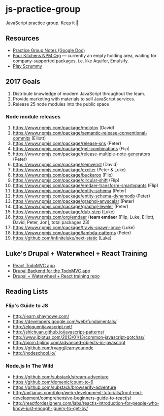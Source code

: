 # js-practice-group
JavaScript practice group. Keep it :100:

## Resources

* [Practice Group Notes (Google Doc)](https://docs.google.com/document/d/1y_kerVcBszdzAzbmO4GUIgpQphPKV66V4yywOKbFz6Y/edit)
* [Four Kitchens NPM Org](https://www.npmjs.com/org/fourkitchens) — currently an empty holding area, waiting for company-supported packages, i.e. like Aquifer, Emulsify. 
* [Play Scrummy](http://www.playscrummy.com/) 

## 2017 Goals

1. Distribute knowledge of modern JavaScript throughout the team.
2. Provide marketing with materials to sell JavaScript services.
3. Release 25 node modules into the public space

### Node module releases
1. https://www.npmjs.com/package/molotov (David)
2. https://www.npmjs.com/package/semantic-release-conventional-commits (Elliott)
3. https://www.npmjs.com/package/release-sns (Peter)
4. https://www.npmjs.com/package/get-combinations (Flip)
5. https://www.npmjs.com/package/release-multiple-note-generators (Peter)
6. https://www.npmjs.com/package/semverist (David)
7. https://www.npmjs.com/package/exciter (Peter & Luke)
7. https://www.npmjs.com/package/buckaroo (Flip)
8. https://www.npmjs.com/package/circular-shift (Flip)
9. https://www.npmjs.com/package/emdaer-transform-smartypants (Flip)
10. https://www.npmjs.com/package/entity-schema (Peter)
11. https://www.npmjs.com/package/entity-schema-dynamodb (Peter)
12. https://www.npmjs.com/package/graphql-anyscalar (Peter)
13. https://www.npmjs.com/package/graphql-leveler (Peter)
14. https://www.npmjs.com/package/dub-step (Luke)
15. https://www.npmjs.com/org/emdaer (**team emdaer** [Flip, Luke, Elliott, David, Peter, Jon], total packages 23)
37. https://www.npmjs.com/package/travis-spawn-once (Luke)
38. https://www.npmjs.com/package/lambda-patterns (Peter)
39. https://github.com/infiniteluke/next-static (Luke)


## Luke's Drupal + Waterwheel + React Training
- [React TodoMVC app](https://github.com/infiniteluke/todomvc-react-waterwheel)
- [Drupal Backend for the TodoMVC app](https://github.com/fourkitchens/waterwheel-drupal)
- [Drupal + Waterwheel + React training repo](https://github.com/fourkitchens/waterwheel-training)

## Reading Lists

### Flip's Guide to JS

* http://learn.shayhowe.com/
* https://developers.google.com/web/fundamentals/
* http://eloquentjavascript.net/
* http://shichuan.github.io/javascript-patterns/
* http://www.jblotus.com/2013/01/13/common-javascript-gotchas/
* http://bjorn.tipling.com/advanced-objects-in-javascript
* https://github.com/rvagg/learnyounode
* http://nodeschool.io/

### Node.js In The Wild

* https://github.com/substack/stream-adventure
* https://github.com/domenic/count-to-6
* https://github.com/substack/browserify-adventure
* http://antjanus.com/blog/web-development-tutorials/front-end-development/comprehensive-beginners-guide-to-reactjs/
* http://reactfordesigners.com/labs/reactjs-introduction-for-people-who-know-just-enough-jquery-to-get-by/
